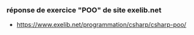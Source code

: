 ### réponse de exercice "POO" de site exelib.net 
- https://www.exelib.net/programmation/csharp/csharp-poo/